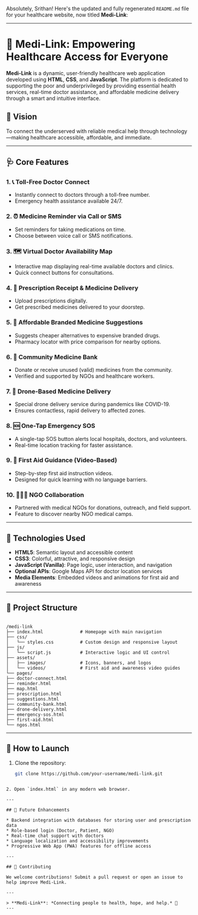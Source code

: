 Absolutely, Srithan! Here's the updated and fully regenerated `README.md` file for your healthcare website, now titled **Medi-Link**:

---


# 💊 Medi-Link: Empowering Healthcare Access for Everyone

**Medi-Link** is a dynamic, user-friendly healthcare web application developed using **HTML**, **CSS**, and **JavaScript**. The platform is dedicated to supporting the poor and underprivileged by providing essential health services, real-time doctor assistance, and affordable medicine delivery through a smart and intuitive interface.

## 🌟 Vision
To connect the underserved with reliable medical help through technology—making healthcare accessible, affordable, and immediate.

---

## 🩺 Core Features

### 1. 📞 Toll-Free Doctor Connect
- Instantly connect to doctors through a toll-free number.
- Emergency health assistance available 24/7.

### 2. ⏰ Medicine Reminder via Call or SMS
- Set reminders for taking medications on time.
- Choose between voice call or SMS notifications.

### 3. 🗺️ Virtual Doctor Availability Map
- Interactive map displaying real-time available doctors and clinics.
- Quick connect buttons for consultations.

### 4. 📄 Prescription Receipt & Medicine Delivery
- Upload prescriptions digitally.
- Get prescribed medicines delivered to your doorstep.

### 5. 💊 Affordable Branded Medicine Suggestions
- Suggests cheaper alternatives to expensive branded drugs.
- Pharmacy locator with price comparison for nearby options.

### 6. 🤝 Community Medicine Bank
- Donate or receive unused (valid) medicines from the community.
- Verified and supported by NGOs and healthcare workers.

### 7. 🚁 Drone-Based Medicine Delivery
- Special drone delivery service during pandemics like COVID-19.
- Ensures contactless, rapid delivery to affected zones.

### 8. 🆘 One-Tap Emergency SOS
- A single-tap SOS button alerts local hospitals, doctors, and volunteers.
- Real-time location tracking for faster assistance.

### 9. 🎥 First Aid Guidance (Video-Based)
- Step-by-step first aid instruction videos.
- Designed for quick learning with no language barriers.

### 10. 🧑‍🤝‍🧑 NGO Collaboration
- Partnered with medical NGOs for donations, outreach, and field support.
- Feature to discover nearby NGO medical camps.

---

## 🧰 Technologies Used

- **HTML5**: Semantic layout and accessible content
- **CSS3**: Colorful, attractive, and responsive design
- **JavaScript (Vanilla)**: Page logic, user interaction, and navigation
- **Optional APIs**: Google Maps API for doctor location services
- **Media Elements**: Embedded videos and animations for first aid and awareness

---

## 📁 Project Structure

```

/medi-link
├── index.html              # Homepage with main navigation
├── css/
│   └── styles.css          # Custom design and responsive layout
├── js/
│   └── script.js           # Interactive logic and UI control
├── assets/
│   ├── images/             # Icons, banners, and logos
│   └── videos/             # First aid and awareness video guides
└── pages/
├── doctor-connect.html
├── reminder.html
├── map.html
├── prescription.html
├── suggestions.html
├── community-bank.html
├── drone-delivery.html
├── emergency-sos.html
├── first-aid.html
└── ngos.html

````

---

## 🚀 How to Launch

1. Clone the repository:
   ```bash
   git clone https://github.com/your-username/medi-link.git
````

2. Open `index.html` in any modern web browser.

---

## 📌 Future Enhancements

* Backend integration with databases for storing user and prescription data
* Role-based login (Doctor, Patient, NGO)
* Real-time chat support with doctors
* Language localization and accessibility improvements
* Progressive Web App (PWA) features for offline access

---

## 🤝 Contributing

We welcome contributions! Submit a pull request or open an issue to help improve Medi-Link.

---

> **Medi-Link**: *Connecting people to health, hope, and help.* 💖
---
